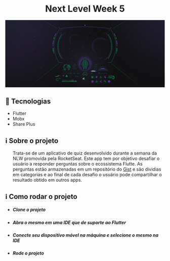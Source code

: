 <html>
  <h1 align="center">Next Level Week 5</h1>
  <p align="center">
    <img src="app/assets/images/nlw.jpg">
  </p>
  
  ## :rocket: Tecnologias

<ul>
  <li>Flutter</li>
  <li>Mobx</li>
  <li>Share Plus</li>
</ul>

## :information_source: Sobre o projeto
<p><ul>
  Trata-se de um aplicativo de quiz desenvolvido durante a semana da NLW promovida pela RocketSeat. Este app tem por objetivo desafiar o usuário a responder perguntas sobre o ecossistema Flutte. 
  As perguntas estão armazenadas em um repositório do <a href="https://gist.githubusercontent.com/Ispx/8dcb7cd65602ade9ace9bab8a0531b04/raw/55b5d7ea09240a2cf5baa321227048b728aa44e6/quizzes.json">Gist</a> e são dividias em categorias e ao final de cada desafio o usuário pode compartilhar o resultado obtido em outros apps.
</ul></p>

## :information_source: Como rodar o projeto
<ul>
  <li><h5>Clone o projeto</h5></li>
  <li><h5>Abra o mesmo em uma IDE que de suporte ao Flutter</h5></li>
  <li><h5>Conecte seu dispositivo móvel na máquina e selecione o mesmo na IDE</h5></li>
  <li><h5>Rode o projeto</h5></li>
</ul>
